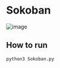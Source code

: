 # Sokoban
![image](https://user-images.githubusercontent.com/84212036/160895392-0e300230-563f-4aec-8134-aed985469fef.png)
## How to run
```python3 Sokoban.py```
